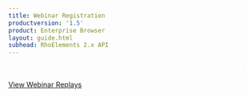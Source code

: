 ```yaml
---
title: Webinar Registration
productversion: '1.5'
product: Enterprise Browser
layout: guide.html
subhead: RhoElements 2.x API
---
```



<div class='well label-success' style="color:white !important;">
Thank you for registering for RhoMobile Webinars. You may receive an email to the address provided to complete the registration process.
</div>

<div>
<a href="https://developer.motorolasolutions.com/community/rhomobile-suite/videos" class="btn btn-primary">View Webinar Replays</a>
</div>


